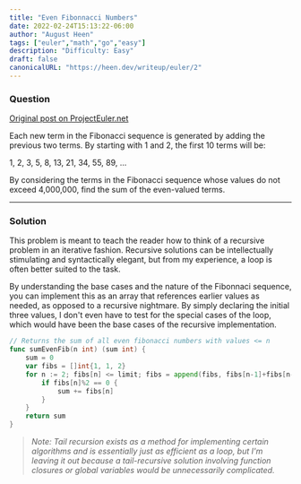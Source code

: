 ```yaml
---
title: "Even Fibonnacci Numbers"
date: 2022-02-24T15:13:22-06:00
author: "August Heen"
tags: ["euler","math","go","easy"]
description: "Difficulty: Easy" 
draft: false
canonicalURL: "https://heen.dev/writeup/euler/2"
---
```


### Question

[Original post on ProjectEuler.net](https://projecteuler.net/problem=2)

Each new term in the Fibonacci sequence is generated by adding the previous two terms. By starting with 1 and 2, the first 10 terms will be:

1, 2, 3, 5, 8, 13, 21, 34, 55, 89, ...

By considering the terms in the Fibonacci sequence whose values do not exceed 4,000,000, find the sum of the even-valued terms.

___
### Solution

This problem is meant to teach the reader how to think of a recursive problem in an iterative fashion. Recursive solutions can be intellectually stimulating and syntactically elegant, but from my experience, a loop is often better suited to the task.

By understanding the base cases and the nature of the Fibonnaci sequence, you can implement this as an array that references earlier values as needed, as opposed to a recursive nightmare. By simply declaring the initial three values, I don't even have to test for the special cases of the loop, which would have been the base cases of the recursive implementation.

```go
// Returns the sum of all even fibonacci numbers with values <= n
func sumEvenFib(n int) (sum int) {
	sum = 0
	var fibs = []int{1, 1, 2}
	for n := 2; fibs[n] <= limit; fibs = append(fibs, fibs[n-1]+fibs[n-2]) {
		if fibs[n]%2 == 0 {
			sum += fibs[n]
		}
	}
	return sum
}
```

> *Note: Tail recursion exists as a method for implementing certain algorithms and is essentially just as efficient as a loop, but I'm leaving it out because a tail-recursive solution involving function closures or global variables would be unnecessarily complicated.*
